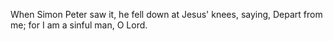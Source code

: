 When Simon Peter saw it, he fell down at Jesus' knees, saying, Depart from me; for I am a sinful man, O Lord.
